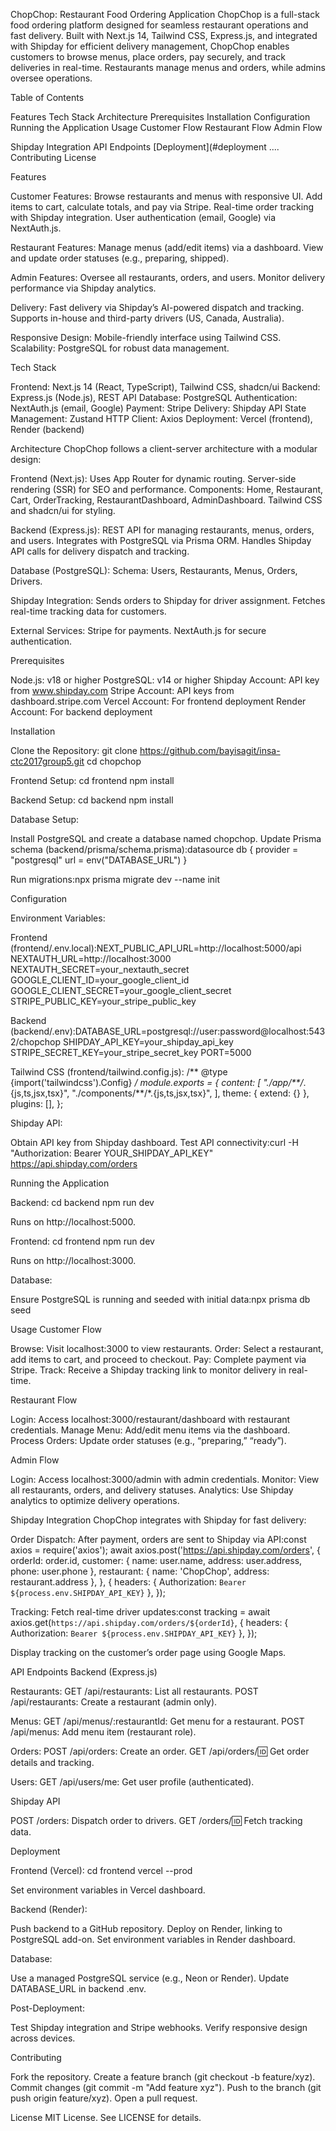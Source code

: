 ChopChop: Restaurant Food Ordering Application
ChopChop is a full-stack food ordering platform designed for seamless restaurant operations and fast delivery. Built with Next.js 14, Tailwind CSS, Express.js, and integrated with Shipday for efficient delivery management, ChopChop enables customers to browse menus, place orders, pay securely, and track deliveries in real-time. Restaurants manage menus and orders, while admins oversee operations.

Table of Contents

Features
Tech Stack
Architecture
Prerequisites
Installation
Configuration
Running the Application
Usage
Customer Flow
Restaurant Flow
Admin Flow


Shipday Integration
API Endpoints
[Deployment](#deployment ....
Contributing
License


Features

Customer Features:
Browse restaurants and menus with responsive UI.
Add items to cart, calculate totals, and pay via Stripe.
Real-time order tracking with Shipday integration.
User authentication (email, Google) via NextAuth.js.


Restaurant Features:
Manage menus (add/edit items) via a dashboard.
View and update order statuses (e.g., preparing, shipped).


Admin Features:
Oversee all restaurants, orders, and users.
Monitor delivery performance via Shipday analytics.


Delivery:
Fast delivery via Shipday’s AI-powered dispatch and tracking.
Supports in-house and third-party drivers (US, Canada, Australia).


Responsive Design: Mobile-friendly interface using Tailwind CSS.
Scalability: PostgreSQL for robust data management.


Tech Stack

Frontend: Next.js 14 (React, TypeScript), Tailwind CSS, shadcn/ui
Backend: Express.js (Node.js), REST API
Database: PostgreSQL
Authentication: NextAuth.js (email, Google)
Payment: Stripe
Delivery: Shipday API
State Management: Zustand
HTTP Client: Axios
Deployment: Vercel (frontend), Render (backend)


Architecture
ChopChop follows a client-server architecture with a modular design:

Frontend (Next.js):
Uses App Router for dynamic routing.
Server-side rendering (SSR) for SEO and performance.
Components: Home, Restaurant, Cart, OrderTracking, RestaurantDashboard, AdminDashboard.
Tailwind CSS and shadcn/ui for styling.


Backend (Express.js):
REST API for managing restaurants, menus, orders, and users.
Integrates with PostgreSQL via Prisma ORM.
Handles Shipday API calls for delivery dispatch and tracking.


Database (PostgreSQL):
Schema: Users, Restaurants, Menus, Orders, Drivers.


Shipday Integration:
Sends orders to Shipday for driver assignment.
Fetches real-time tracking data for customers.


External Services:
Stripe for payments.
NextAuth.js for secure authentication.




Prerequisites

Node.js: v18 or higher
PostgreSQL: v14 or higher
Shipday Account: API key from www.shipday.com
Stripe Account: API keys from dashboard.stripe.com
Vercel Account: For frontend deployment
Render Account: For backend deployment


Installation

Clone the Repository:
git clone https://github.com/bayisagit/insa-ctc2017group5.git
cd chopchop


Frontend Setup:
cd frontend
npm install


Backend Setup:
cd backend
npm install


Database Setup:

Install PostgreSQL and create a database named chopchop.
Update Prisma schema (backend/prisma/schema.prisma):datasource db {
  provider = "postgresql"
  url      = env("DATABASE_URL")
}


Run migrations:npx prisma migrate dev --name init






Configuration

Environment Variables:

Frontend (frontend/.env.local):NEXT_PUBLIC_API_URL=http://localhost:5000/api
NEXTAUTH_URL=http://localhost:3000
NEXTAUTH_SECRET=your_nextauth_secret
GOOGLE_CLIENT_ID=your_google_client_id
GOOGLE_CLIENT_SECRET=your_google_client_secret
STRIPE_PUBLIC_KEY=your_stripe_public_key


Backend (backend/.env):DATABASE_URL=postgresql://user:password@localhost:5432/chopchop
SHIPDAY_API_KEY=your_shipday_api_key
STRIPE_SECRET_KEY=your_stripe_secret_key
PORT=5000




Tailwind CSS (frontend/tailwind.config.js):
/** @type {import('tailwindcss').Config} */
module.exports = {
  content: [
    "./app/**/*.{js,ts,jsx,tsx}",
    "./components/**/*.{js,ts,jsx,tsx}",
  ],
  theme: { extend: {} },
  plugins: [],
};


Shipday API:

Obtain API key from Shipday dashboard.
Test API connectivity:curl -H "Authorization: Bearer YOUR_SHIPDAY_API_KEY" https://api.shipday.com/orders






Running the Application

Backend:
cd backend
npm run dev


Runs on http://localhost:5000.


Frontend:
cd frontend
npm run dev


Runs on http://localhost:3000.


Database:

Ensure PostgreSQL is running and seeded with initial data:npx prisma db seed






Usage
Customer Flow

Browse: Visit localhost:3000 to view restaurants.
Order: Select a restaurant, add items to cart, and proceed to checkout.
Pay: Complete payment via Stripe.
Track: Receive a Shipday tracking link to monitor delivery in real-time.

Restaurant Flow

Login: Access localhost:3000/restaurant/dashboard with restaurant credentials.
Manage Menu: Add/edit menu items via the dashboard.
Process Orders: Update order statuses (e.g., “preparing,” “ready”).

Admin Flow

Login: Access localhost:3000/admin with admin credentials.
Monitor: View all restaurants, orders, and delivery statuses.
Analytics: Use Shipday analytics to optimize delivery operations.


Shipday Integration
ChopChop integrates with Shipday for fast delivery:

Order Dispatch:
After payment, orders are sent to Shipday via API:const axios = require('axios');
await axios.post('https://api.shipday.com/orders', {
  orderId: order.id,
  customer: { name: user.name, address: user.address, phone: user.phone },
  restaurant: { name: 'ChopChop', address: restaurant.address },
}, {
  headers: { Authorization: `Bearer ${process.env.SHIPDAY_API_KEY}` },
});




Tracking:
Fetch real-time driver updates:const tracking = await axios.get(`https://api.shipday.com/orders/${orderId}`, {
  headers: { Authorization: `Bearer ${process.env.SHIPDAY_API_KEY}` },
});


Display tracking on the customer’s order page using Google Maps.




API Endpoints
Backend (Express.js)

Restaurants:
GET /api/restaurants: List all restaurants.
POST /api/restaurants: Create a restaurant (admin only).


Menus:
GET /api/menus/:restaurantId: Get menu for a restaurant.
POST /api/menus: Add menu item (restaurant role).


Orders:
POST /api/orders: Create an order.
GET /api/orders/:id: Get order details and tracking.


Users:
GET /api/users/me: Get user profile (authenticated).



Shipday API

POST /orders: Dispatch order to drivers.
GET /orders/:id: Fetch tracking data.


Deployment

Frontend (Vercel):
cd frontend
vercel --prod


Set environment variables in Vercel dashboard.


Backend (Render):

Push backend to a GitHub repository.
Deploy on Render, linking to PostgreSQL add-on.
Set environment variables in Render dashboard.


Database:

Use a managed PostgreSQL service (e.g., Neon or Render).
Update DATABASE_URL in backend .env.


Post-Deployment:

Test Shipday integration and Stripe webhooks.
Verify responsive design across devices.




Contributing

Fork the repository.
Create a feature branch (git checkout -b feature/xyz).
Commit changes (git commit -m "Add feature xyz").
Push to the branch (git push origin feature/xyz).
Open a pull request.


License
MIT License. See LICENSE for details.
